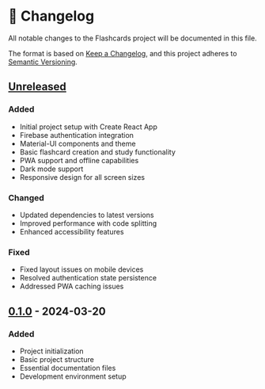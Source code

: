# 📝 Changelog

All notable changes to the Flashcards project will be documented in this file.

The format is based on [Keep a Changelog](https://keepachangelog.com/en/1.0.0/),
and this project adheres to [Semantic Versioning](https://semver.org/spec/v2.0.0.html).

## [Unreleased]

### Added
- Initial project setup with Create React App
- Firebase authentication integration
- Material-UI components and theme
- Basic flashcard creation and study functionality
- PWA support and offline capabilities
- Dark mode support
- Responsive design for all screen sizes

### Changed
- Updated dependencies to latest versions
- Improved performance with code splitting
- Enhanced accessibility features

### Fixed
- Fixed layout issues on mobile devices
- Resolved authentication state persistence
- Addressed PWA caching issues

## [0.1.0] - 2024-03-20

### Added
- Project initialization
- Basic project structure
- Essential documentation files
- Development environment setup

[Unreleased]: https://github.com/your-username/flashcards/compare/v0.1.0...HEAD
[0.1.0]: https://github.com/your-username/flashcards/releases/tag/v0.1.0 